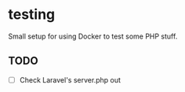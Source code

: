 # testing

Small setup for using Docker to test some PHP stuff.

## TODO

- [ ] Check Laravel's server.php out